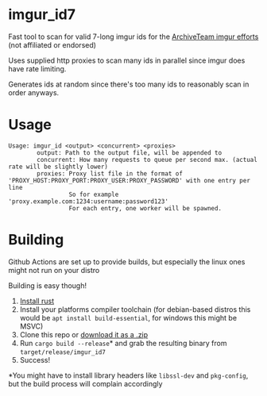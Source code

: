 imgur_id7
====
Fast tool to scan for valid 7-long imgur ids for the [ArchiveTeam imgur efforts](https://wiki.archiveteam.org/index.php/Imgur) (not affiliated or endorsed)

Uses supplied http proxies to scan many ids in parallel since imgur does have rate limiting.

Generates ids at random since there's too many ids to reasonably scan in order anyways.

# Usage
```
Usage: imgur_id <output> <concurrent> <proxies>
        output: Path to the output file, will be appended to
        concurrent: How many requests to queue per second max. (actual rate will be slightly lower)
        proxies: Proxy list file in the format of 'PROXY_HOST:PROXY_PORT:PROXY_USER:PROXY_PASSWORD' with one entry per line
                 So for example 'proxy.example.com:1234:username:password123'
                 For each entry, one worker will be spawned.
```

# Building
Github Actions are set up to provide builds, but especially the linux ones might not run on your distro

Building is easy though!

1. [Install rust](https://www.rust-lang.org/tools/install)
2. Install your platforms compiler toolchain (for debian-based distros this would be `apt install build-essential`, for windows this might be MSVC)
3. Clone this repo or [download it as a .zip](https://github.com/imerr/imgur_id7/archive/refs/heads/main.zip)
4. Run `cargo build --release`* and grab the resulting binary from `target/release/imgur_id7`
5. Success!

*You might have to install library headers like `libssl-dev` and `pkg-config`, but the build process will complain accordingly 